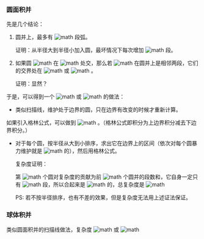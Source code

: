 ### 圆面积并

先是几个结论：

1. 圆并上，最多有 ![math](https://www.zhihu.com/equation?tex=O%28n%29) 段弧。

   证明：从半径大到半径小加入圆，最坏情况下每次增加 ![math](https://www.zhihu.com/equation?tex=6) 段。

2. 如果圆 ![math](https://www.zhihu.com/equation?tex=i%2Cj) 在 ![math](https://www.zhihu.com/equation?tex=y_1%2Cy_2) 处交，那么若 ![math](https://www.zhihu.com/equation?tex=i%2Cj) 在圆并上是相邻两段，它们的交界处在 ![math](https://www.zhihu.com/equation?tex=y_1) 或 ![math](https://www.zhihu.com/equation?tex=y_2) 。

   证明：显然？

于是，可以得到一个 ![math](https://www.zhihu.com/equation?tex=O%28n%5E3%29) 或 ![math](https://www.zhihu.com/equation?tex=O%28n%5E2%5Clog%20n%29) 的做法：

* 类似扫描线，维护处于边界的圆，只在边界有改变的时候才重新计算。

如果引入格林公式，可以做到 ![math](https://www.zhihu.com/equation?tex=O%28n%5E2%29) 。（格林公式即积分为上边界积分减去下边界积分。）

* 对于每个圆，按半径从大到小排序，求出它在边界上的区间（依次对每个圆暴力维护就是 ![math](https://www.zhihu.com/equation?tex=O%28n%5E2%29) 的），然后用格林公式。

  复杂度证明：

  第 ![math](https://www.zhihu.com/equation?tex=i) 个圆对复杂度的贡献为前 ![math](https://www.zhihu.com/equation?tex=i-1) 个圆并的段数和，它自身一定只有 ![math](https://www.zhihu.com/equation?tex=1) 段，所以合起来是 ![math](https://www.zhihu.com/equation?tex=O%28i%29) 的，总复杂度是 ![math](https://www.zhihu.com/equation?tex=%5Csum_iO%28i%29%3DO%28n%5E2%29) 
  
  PS: 若不按半径排序，也有不差的效果，但是复杂度无法用上述证法保证。

### 球体积并

类似圆面积并的扫描线做法，复杂度 ![math](https://www.zhihu.com/equation?tex=O%28n%5E3%29) 或 ![math](https://www.zhihu.com/equation?tex=O%28n%5E4%29) 